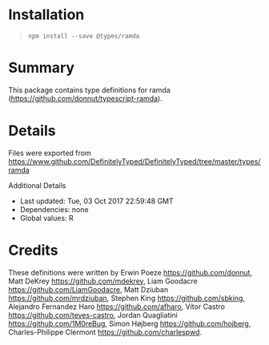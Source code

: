 # Installation
> `npm install --save @types/ramda`

# Summary
This package contains type definitions for ramda (https://github.com/donnut/typescript-ramda).

# Details
Files were exported from https://www.github.com/DefinitelyTyped/DefinitelyTyped/tree/master/types/ramda

Additional Details
 * Last updated: Tue, 03 Oct 2017 22:59:48 GMT
 * Dependencies: none
 * Global values: R

# Credits
These definitions were written by Erwin Poeze <https://github.com/donnut>, Matt DeKrey <https://github.com/mdekrey>, Liam Goodacre <https://github.com/LiamGoodacre>, Matt Dziuban <https://github.com/mrdziuban>, Stephen King <https://github.com/sbking>, Alejandro Fernandez Haro <https://github.com/afharo>, Vítor Castro <https://github.com/teves-castro>, Jordan Quagliatini <https://github.com/1M0reBug>, Simon Højberg <https://github.com/hojberg>, Charles-Philippe Clermont <https://github.com/charlespwd>.

